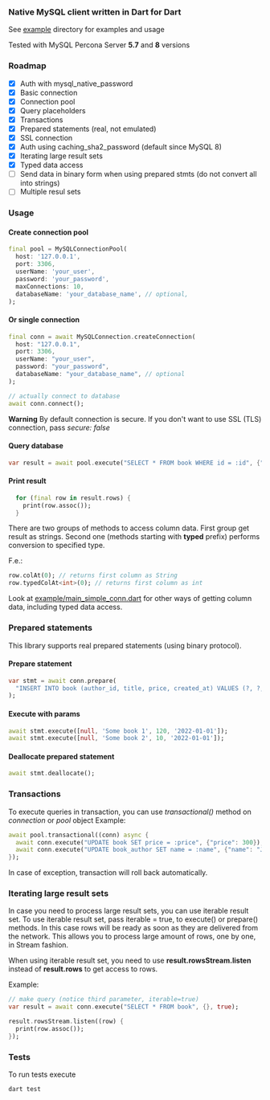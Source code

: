 ### Native MySQL client written in Dart for Dart

See [example](example/) directory for examples and usage

Tested with MySQL Percona Server **5.7** and **8** versions

### Roadmap

* [x] Auth with mysql_native_password
* [x] Basic connection
* [x] Connection pool
* [x] Query placeholders
* [x] Transactions
* [x] Prepared statements (real, not emulated)
* [x] SSL connection
* [x] Auth using caching_sha2_password (default since MySQL 8)
* [x] Iterating large result sets
* [x] Typed data access
* [ ] Send data in binary form when using prepared stmts (do not convert all into strings)
* [ ] Multiple resul sets

### Usage

#### Create connection pool

```dart
final pool = MySQLConnectionPool(
  host: '127.0.0.1',
  port: 3306,
  userName: 'your_user',
  password: 'your_password',
  maxConnections: 10,
  databaseName: 'your_database_name', // optional,
);
```

#### Or single connection

```dart
final conn = await MySQLConnection.createConnection(
  host: "127.0.0.1",
  port: 3306,
  userName: "your_user",
  password: "your_password",
  databaseName: "your_database_name", // optional
);

// actually connect to database
await conn.connect();
```

**Warning**
By default connection is secure. If you don't want to use SSL (TLS) connection, pass *secure: false*

#### Query database

```dart
var result = await pool.execute("SELECT * FROM book WHERE id = :id", {"id": 1});
```

#### Print result
```dart
  for (final row in result.rows) {
    print(row.assoc());
  }
```

There are two groups of methods to access column data. 
First group get result as strings. Second one (methods starting with **typed** prefix) performs conversion to specified type.

F.e.:  
```dart
row.colAt(0); // returns first column as String
row.typedColAt<int>(0); // returns first column as int 
```

Look at [example/main_simple_conn.dart](example/main_simple_conn.dart) for other ways of getting column data, including typed data access.

### Prepared statements

This library supports real prepared statements (using binary protocol).

#### Prepare statement

```dart
var stmt = await conn.prepare(
  "INSERT INTO book (author_id, title, price, created_at) VALUES (?, ?, ?, ?)",
);
```

#### Execute with params

```dart
await stmt.execute([null, 'Some book 1', 120, '2022-01-01']);
await stmt.execute([null, 'Some book 2', 10, '2022-01-01']);
```

#### Deallocate prepared statement

```dart
await stmt.deallocate();
```

### Transactions

To execute queries in transaction, you can use *transactional()* method on *connection* or *pool* object
Example:

```dart
await pool.transactional((conn) async {
  await conn.execute("UPDATE book SET price = :price", {"price": 300});
  await conn.execute("UPDATE book_author SET name = :name", {"name": "John Doe"});
});
```

In case of exception, transaction will roll back automatically.

### Iterating large result sets

In case you need to process large result sets, you can use iterable result set.
To use iterable result set, pass iterable = true, to execute() or prepare() methods.
In this case rows will be ready as soon as they are delivered from the network.
This allows you to process large amount of rows, one by one, in Stream fashion.

When using iterable result set, you need to use **result.rowsStream.listen** instead of **result.rows** to get access to rows.

Example:

```dart
// make query (notice third parameter, iterable=true)
var result = await conn.execute("SELECT * FROM book", {}, true);

result.rowsStream.listen((row) {
  print(row.assoc());
});
```

### Tests

To run tests execute

```bash
dart test
```